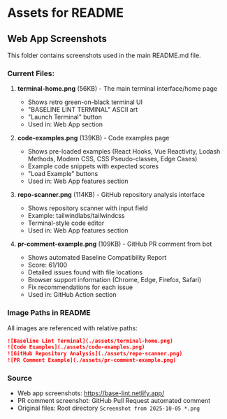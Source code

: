 # Assets for README

## Web App Screenshots

This folder contains screenshots used in the main README.md file.

### Current Files:

1. **terminal-home.png** (56KB) - The main terminal interface/home page
   - Shows retro green-on-black terminal UI
   - "BASELINE LINT TERMINAL" ASCII art
   - "Launch Terminal" button
   - Used in: Web App section

2. **code-examples.png** (139KB) - Code examples page
   - Shows pre-loaded examples (React Hooks, Vue Reactivity, Lodash Methods, Modern CSS, CSS Pseudo-classes, Edge Cases)
   - Example code snippets with expected scores
   - "Load Example" buttons
   - Used in: Web App features section

3. **repo-scanner.png** (114KB) - GitHub repository analysis interface
   - Shows repository scanner with input field
   - Example: tailwindlabs/tailwindcss
   - Terminal-style code editor
   - Used in: Web App features section

4. **pr-comment-example.png** (109KB) - GitHub PR comment from bot
   - Shows automated Baseline Compatibility Report
   - Score: 61/100
   - Detailed issues found with file locations
   - Browser support information (Chrome, Edge, Firefox, Safari)
   - Fix recommendations for each issue
   - Used in: GitHub Action section

### Image Paths in README

All images are referenced with relative paths:
```markdown
![Baseline Lint Terminal](./assets/terminal-home.png)
![Code Examples](./assets/code-examples.png)
![GitHub Repository Analysis](./assets/repo-scanner.png)
![PR Comment Example](./assets/pr-comment-example.png)
```

### Source

- Web app screenshots: https://base-lint.netlify.app/
- PR comment screenshot: GitHub Pull Request automated comment
- Original files: Root directory `Screenshot from 2025-10-05 *.png`
